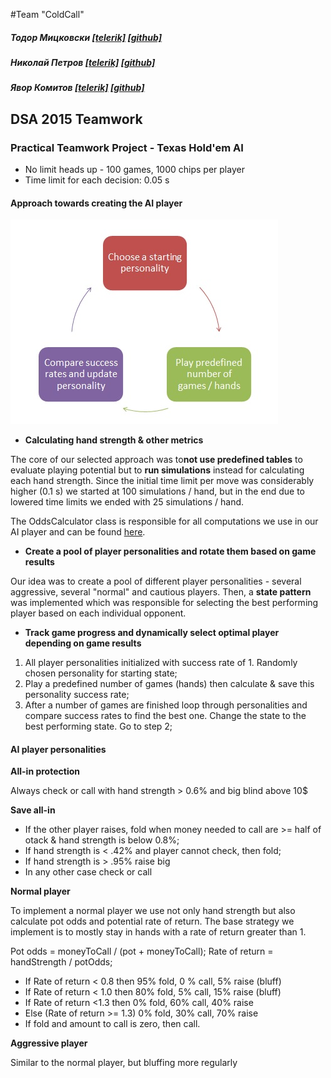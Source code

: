 ﻿#Team "ColdCall"
##### Тодор Мицковски [[telerik]](http://telerikacademy.com/Users/todorm85) [[github]](https://github.com/todorm85)

##### Николай Петров [[telerik]](http://telerikacademy.com/Users/nlpcsh) [[github]](https://github.com/nlpcsh)

##### Явор Комитов [[telerik]](http://telerikacademy.com/Users/ykomitov) [[github]](https://github.com/ykomitov)

## DSA 2015 Teamwork
### Practical Teamwork Project - Texas Hold'em AI

* No limit heads up - 100 games, 1000 chips per player
* Time limit for each decision: 0.05 s

#### Approach towards creating the AI player

![alt tag](playerStateSelection.jpg)

- **Calculating hand strength & other metrics**

The core of our selected approach was to**not use predefined tables** to evaluate playing potential but to **run simulations** instead for calculating each hand strength. Since the initial time limit per move was considerably higher (0.1 s) we started at 100 simulations / hand, but in the end due to lowered time limits we ended with 25 simulations / hand.

The OddsCalculator class is responsible for all computations we use in our AI player and can be found [here](https://github.com/ykomitov/TexasHoldem-ColdCall/blob/master/TexasHoldem/TexasHoldem.AI.TodorPlayer/Helpers/OddsCalculator.cs).

- **Create a pool of player personalities and rotate them based on game results**

Our idea was to create a pool of different player personalities - several aggressive, several "normal" and cautious players. Then, a **state pattern** was implemented which was responsible for selecting the best performing player based on each individual opponent.

- **Track game progress and dynamically select optimal player depending on game results**

1. All player personalities initialized with success rate of 1. Randomly chosen personality for starting state;
2. Play a predefined number of games (hands) then calculate & save this personality success rate;
3. After a number of games are finished loop through personalities and compare success rates to find the best one. Change the state to the best performing state. Go to step 2;

#### AI player personalities

**All-in protection**

Always check or call with hand strength > 0.6% and big blind above 10$

**Save all-in**

* If the other player raises, fold when money needed to call are >= half of otack & hand strength is below 0.8%;
* If hand strength is < .42% and player cannot check, then fold;
* If hand strength is > .95% raise big
* In any other case check or call

**Normal player**

To implement a normal player we use not only hand strength but also calculate pot odds and potential rate of return. The base strategy we implement is to mostly stay in hands with a rate of return greater than 1.

Pot odds = moneyToCall / (pot + moneyToCall);
Rate of return = handStrength / potOdds;

* If Rate of return < 0.8 then 95% fold, 0 % call, 5% raise (bluff)   
* If Rate of return < 1.0 then 80% fold, 5% call, 15% raise (bluff)
* If Rate of return <1.3 then 0% fold, 60% call, 40% raise
* Else (Rate of return >= 1.3) 0% fold, 30% call, 70% raise
* If fold and amount to call is zero, then call.

**Aggressive player**

Similar to the normal player, but bluffing more regularly
